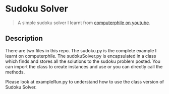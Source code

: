# Sudoku Solver

> A simple sudoku solver I learnt from [computerphile on youtube](https://www.youtube.com/watch?v=G_UYXzGuqvM).

## Description

There are two files in this repo. The sudoku.py is the complete example I learnt on computerphile. The sudokuSolver.py is encapsulated in a class which finds and stores all the solutions to the sudoku problem posted. You can import the class to create instances and use or you can directly call the methods.

Please look at exampleRun.py to understand how to use the class version of Sudoku Solver.
